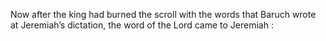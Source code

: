 Now after the king had burned the scroll with the words that Baruch wrote at Jeremiah’s dictation, the word of the Lord came to Jeremiah :
